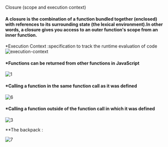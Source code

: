 Closure (scope and execution context)

#### A closure is the combination of a function bundled together (enclosed) with references to its surrounding state (the lexical environment).In other words, a closure gives you access to an outer function's scope from an inner function. 

*Execution Context :specification to track the runtime evaluation of code
 ![execution-context](https://github.com/alaa-abuhani/Mastering-JavaScript-in-20Days/assets/65255601/bc9ca27a-c48c-4772-b1ee-d33c3ea50f40)

#### *Functions can be returned from other functions in JavaScript
![1](https://github.com/alaa-abuhani/Mastering-JavaScript-in-20Days/assets/65255601/c4e4bffb-8e95-4980-9b5d-c2e8631723aa)

#### *Calling a function in the same function call as it was defined

![6](https://github.com/alaa-abuhani/Mastering-JavaScript-in-20Days/assets/65255601/e7ffd35a-daa0-45fb-b396-372653e26dbd)

#### *Calling a function outside of the function call in which it was defined


![3](https://github.com/alaa-abuhani/Mastering-JavaScript-in-20Days/assets/65255601/0c375734-aee6-41ea-8f85-9c0f03d8edc7)

**The backpack :

![7](https://github.com/alaa-abuhani/Mastering-JavaScript-in-20Days/assets/65255601/c5c4fcdf-223e-4061-b4a7-87be9481c54d)





 
